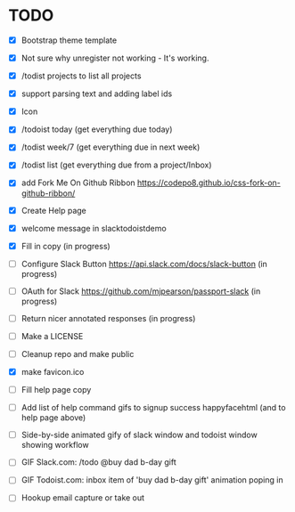 # TODO

- [X] Bootstrap theme template
- [X] Not sure why unregister not working - It's working.
- [X] /todist projects to list all projects
- [X] support parsing text and adding label ids
- [X] Icon
- [X] /todoist today (get everything due today)
- [X] /todist week/7 (get everything due in next week)
- [X] /todist list (get everything due from a project/Inbox)
- [X] add Fork Me On Github Ribbon https://codepo8.github.io/css-fork-on-github-ribbon/
- [X] Create Help page

- [X] welcome message in slacktodoistdemo
- [X] Fill in copy (in progress)
- [ ] Configure Slack Button https://api.slack.com/docs/slack-button (in progress)
 - [ ] OAuth for Slack https://github.com/mjpearson/passport-slack (in progress)
- [ ] Return nicer annotated responses (in progress)
- [ ] Make a LICENSE
- [ ] Cleanup repo and make public
- [X] make favicon.ico
- [ ] Fill help page copy
- [ ] Add list of help command gifs to signup success happyfacehtml (and to help page above)
- [ ] Side-by-side animated gify of slack window and todoist window showing workflow
- [ ] GIF Slack.com: /todo @buy dad b-day gift
- [ ] GIF Todoist.com: inbox item of 'buy dad b-day gift' animation poping in
- [ ] Hookup email capture or take out